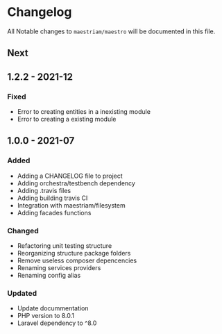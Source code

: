 # Changelog

All Notable changes to `maestriam/maestro` will be documented in this file.

## Next

## 1.2.2 - 2021-12

### Fixed
- Error to creating entities in a inexisting module
- Error to creating a existing module

## 1.0.0 - 2021-07

### Added

- Adding a CHANGELOG file to project
- Adding orchestra/testbench dependency
- Adding .travis files
- Adding building travis CI
- Integration with maestriam/filesystem
- Adding facades functions

### Changed

- Refactoring unit testing structure 
- Reorganizing structure package folders
- Remove useless composer depencencies
- Renaming services providers
- Renaming config alias

### Updated

- Update docummentation 
- PHP version to 8.0.1
- Laravel dependency to ^8.0
